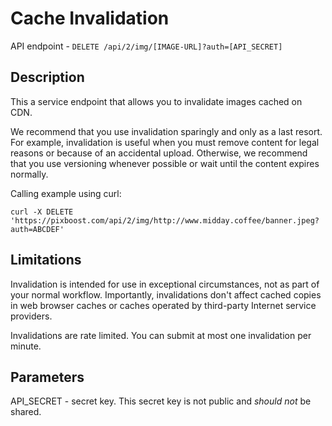 # Cache Invalidation

API endpoint - `DELETE /api/2/img/[IMAGE-URL]?auth=[API_SECRET]`

## Description

This a service endpoint that allows you to invalidate images cached on CDN.

We recommend that you use invalidation sparingly and only as a last resort. For example, invalidation is useful when you must remove content for legal reasons or because of an accidental upload. Otherwise, we recommend that you use versioning whenever possible or wait until the content expires normally.

Calling example using curl:

```text
curl -X DELETE 'https://pixboost.com/api/2/img/http://www.midday.coffee/banner.jpeg?auth=ABCDEF'
```

## Limitations

Invalidation is intended for use in exceptional circumstances, not as part of your normal workflow. Importantly, invalidations don't affect cached copies in web browser caches or caches operated by third-party Internet service providers.

Invalidations are rate limited. You can submit at most one invalidation per minute.

## Parameters

API\_SECRET - secret key. This secret key is not public and _should not_ be shared.

